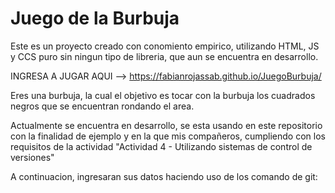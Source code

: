 # Juego de la Burbuja
Este es un proyecto creado con conomiento empirico, utilizando HTML, JS  y CCS puro sin ningun tipo de libreria, que aun se encuentra en desarrollo. 

INGRESA A JUGAR AQUI --> https://fabianrojassab.github.io/JuegoBurbuja/

Eres una burbuja, la cual el objetivo es tocar con la burbuja los cuadrados negros que se encuentran rondando el area.

Actualmente se encuentra en desarrollo, se esta usando en este repositorio con la finalidad de ejemplo y en la que mis compañeros, cumpliendo con los requisitos
de la actividad "Actividad 4 - Utilizando sistemas de control de versiones"

A continuacion, ingresaran sus datos haciendo uso de los comando de git:


